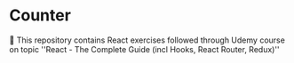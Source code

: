 # Counter
📝 This repository contains React exercises followed through Udemy course on topic ''React - The Complete Guide (incl Hooks, React Router, Redux)''
